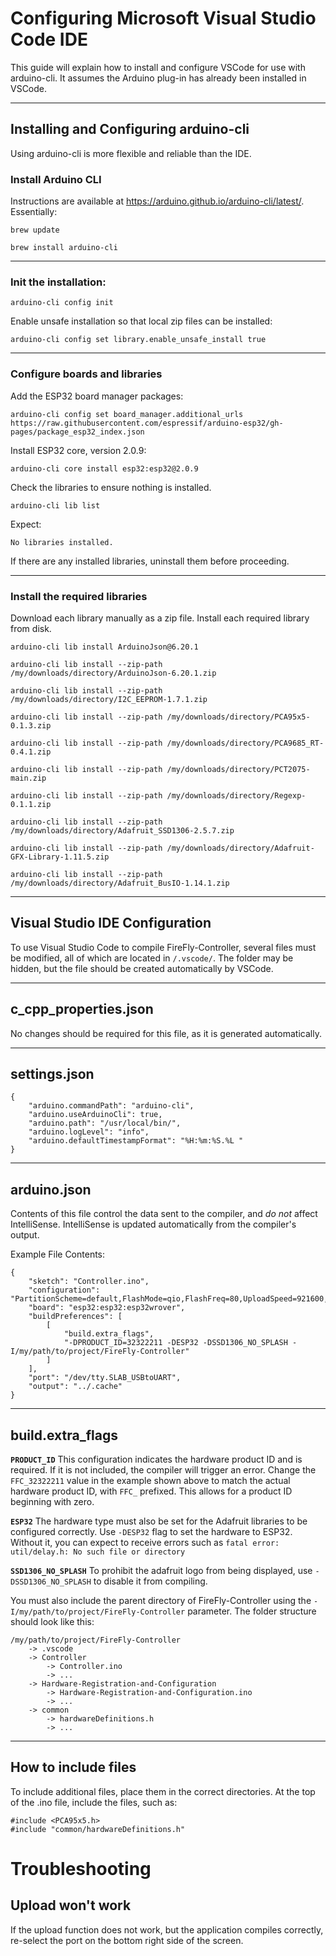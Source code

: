 # Configuring Microsoft Visual Studio Code IDE

This guide will explain how to install and configure VSCode for use with arduino-cli.  It assumes the Arduino plug-in has already been installed in VSCode.

---
## **Installing and Configuring arduino-cli**

Using arduino-cli is more flexible and reliable than the IDE.

### Install Arduino CLI

Instructions are available at https://arduino.github.io/arduino-cli/latest/.  Essentially:

`brew update`

`brew install arduino-cli`

---
### Init the installation:

`arduino-cli config init`

Enable unsafe installation so that local zip files can be installed:

`arduino-cli config set library.enable_unsafe_install true`

---
### Configure boards and libraries

Add the ESP32 board manager packages:

`arduino-cli config set board_manager.additional_urls https://raw.githubusercontent.com/espressif/arduino-esp32/gh-pages/package_esp32_index.json`

Install ESP32 core, version 2.0.9:

`arduino-cli core install esp32:esp32@2.0.9`

Check the libraries to ensure nothing is installed.

`arduino-cli lib list`

Expect:
```
No libraries installed.
```

If there are any installed libraries, uninstall them before proceeding.

---
### Install the required libraries

Download each library manually as a zip file.  Install each required library from disk.

`arduino-cli lib install ArduinoJson@6.20.1`

`arduino-cli lib install --zip-path /my/downloads/directory/ArduinoJson-6.20.1.zip`

`arduino-cli lib install --zip-path  /my/downloads/directory/I2C_EEPROM-1.7.1.zip`

`arduino-cli lib install --zip-path /my/downloads/directory/PCA95x5-0.1.3.zip`

`arduino-cli lib install --zip-path /my/downloads/directory/PCA9685_RT-0.4.1.zip`

`arduino-cli lib install --zip-path /my/downloads/directory/PCT2075-main.zip`

`arduino-cli lib install --zip-path /my/downloads/directory/Regexp-0.1.1.zip`

`arduino-cli lib install --zip-path /my/downloads/directory/Adafruit_SSD1306-2.5.7.zip`

`arduino-cli lib install --zip-path /my/downloads/directory/Adafruit-GFX-Library-1.11.5.zip`

`arduino-cli lib install --zip-path /my/downloads/directory/Adafruit_BusIO-1.14.1.zip`

---
## **Visual Studio IDE Configuration**

To use Visual Studio Code to compile FireFly-Controller, several files must be modified, all of which are located in `/.vscode/`.  The folder may be hidden, but the file should be created automatically by VSCode.

---
## c_cpp_properties.json

No changes should be required for this file, as it is generated automatically.

---
##  settings.json

```
{
    "arduino.commandPath": "arduino-cli",
    "arduino.useArduinoCli": true,
    "arduino.path": "/usr/local/bin/",
    "arduino.logLevel": "info",
    "arduino.defaultTimestampFormat": "%H:%m:%S.%L "
}
```
---
## arduino.json

Contents of this file control the data sent to the compiler, and *do not* affect IntelliSense.  IntelliSense is updated automatically from the compiler's output.

Example File Contents:

```
{
    "sketch": "Controller.ino",
    "configuration": "PartitionScheme=default,FlashMode=qio,FlashFreq=80,UploadSpeed=921600,DebugLevel=none,EraseFlash=none",
    "board": "esp32:esp32:esp32wrover",
    "buildPreferences": [
        [
            "build.extra_flags",
            "-DPRODUCT_ID=32322211 -DESP32 -DSSD1306_NO_SPLASH -I/my/path/to/project/FireFly-Controller"
        ]
    ],
    "port": "/dev/tty.SLAB_USBtoUART",
    "output": "../.cache"
}
```
---
## build.extra_flags

**`PRODUCT_ID`** This configuration indicates the hardware product ID and is required.  If it is not included, the compiler will trigger an error.  Change the `FFC_32322211` value in the example shown above to match the actual hardware product ID, with `FFC_` prefixed.  This allows for a product ID beginning with zero.

**`ESP32`** The hardware type must also be set for the Adafruit libraries to be configured correctly.  Use `-DESP32` flag to set the hardware to ESP32.  Without it, you can expect to receive errors such as ```fatal error: util/delay.h: No such file or directory```

**`SSD1306_NO_SPLASH`** To prohibit the adafruit logo from being displayed, use `-DSSD1306_NO_SPLASH` to disable it from compiling.

You must also include the parent directory of FireFly-Controller using the `-I/my/path/to/project/FireFly-Controller` parameter.  The folder structure should look like this:

```
/my/path/to/project/FireFly-Controller
    -> .vscode
    -> Controller
        -> Controller.ino
        -> ...
    -> Hardware-Registration-and-Configuration
        -> Hardware-Registration-and-Configuration.ino
        -> ...
    -> common
        -> hardwareDefinitions.h
        -> ...
```

---

## How to include files

To include additional files, place them in the correct directories.  At the top of the .ino file, include the files, such as:

```
#include <PCA95x5.h>
#include "common/hardwareDefinitions.h"
```

# Troubleshooting

## Upload won't work

If the upload function does not work, but the application compiles correctly, re-select the port on the bottom right side of the screen.
